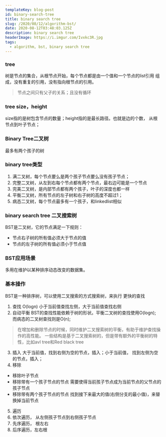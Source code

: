 ```yaml
---
templateKey: blog-post
id: binary-search-tree
title: binary search tree
slug: /2020/08/12/algorithm-bst/
date: 2020-08-12T03:48:03.125Z
description: binary search tree
headerImage: https://i.imgur.com/Ivxkc3R.jpg
tags:
  - algorithm, bst, binary search tree
---
```



### tree 
树是节点的集合，从根节点开始，每个节点都是由一个值和一个节点的list引用
组成，没有重复的引用，没有指向根节点的引用。

> 节点之间只有父子的关系；且没有循环

### tree size，height
size指的是树包含节点的数量；height指的是最长路径。也就是边的个数，
从根节点到叶子节点；


### Binary Tree二叉树
最多有两个孩子的树

### binary tree类型
1. 满二叉树，每个节点要么是两个孩子节点要么没有孩子节点；
2. 完整二叉树，从左到右每个节点都有两个节点，最右边可能是一个节点
3. 完美二叉树，是内部节点都有两个孩子，叶子的深度也都一样
4. 平衡二叉树，所有节点的左子树和右子树的高度不超过1；
5. 病态二叉树，每个节点最多有一个孩子，和linkedlist相似

### binary search  tree 二叉搜索树
BST是二叉树，它的节点满足一下规则：
- 节点右子树的所有值必须大于节点的值
- 节点的左子树的所有值必须小于节点值

### BST应用场景
多用在维护以某种排序动态改变的数据集。

### 基本操作
BST是一种排序树，可以使用二叉搜索的方式搜索树，来执行
更快的查找
1. 查找 O(logn)
  小于当前值查找左侧，大于当前值查找右侧
2. 自动平衡
  BST的查找性能依赖于树的形状。平衡二叉树的查找使用O(logn);
  而病态的二叉树查找则是O(n);
  > 在增加和删除节点的时候，同时维护二叉搜索树的平衡，有助于维护查找操作的高性能。 一些结构是基于二叉搜索树的，但是带有额外的平衡树的特性，比如avl tree和Red black tree
3. 插入
  大于当前值，找到右侧为空的节点，插入；小于当前值，
  找到左侧为空的节点，插入；
4. 移除
  - 移除叶子节点
  - 移除带有一个孩子节点的节点
    需要使得当前孩子节点成为当前节点的父节点的孩子节点
  - 移除带有两个孩子节点的节点
    找到接下来最大的值(右侧分支的最小值)，来替换掉当前节点

5. 遍历
 1. 依次遍历， 从左侧孩子节点到右侧孩子节点
 2. 先序遍历， 根左右
 3. 后序遍历，左右根

 







